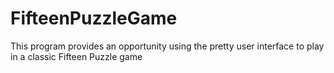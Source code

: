 # FifteenPuzzleGame
This program provides an opportunity using the pretty user interface to play in a classic Fifteen Puzzle game
